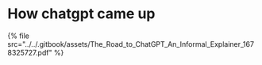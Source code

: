 # How chatgpt came up



{% file src="../../.gitbook/assets/The_Road_to_ChatGPT_An_Informal_Explainer_1678325727.pdf" %}
